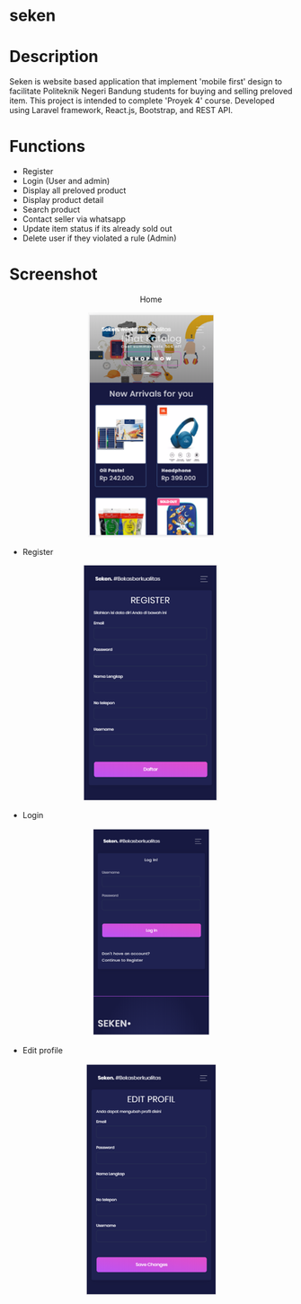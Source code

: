 # seken
# Description
Seken is website based application that implement 'mobile first' design to facilitate Politeknik Negeri Bandung students for buying and selling preloved item. This project is intended to complete 'Proyek 4' course. Developed using Laravel framework, React.js, Bootstrap, and REST API.

# Functions
- Register 
- Login (User and admin)
- Display all preloved product 
- Display product detail
- Search product
- Contact seller via whatsapp
- Update item status if its already sold out
- Delete user if they violated a rule (Admin)

# Screenshot
<p align="center" fontWeight="bold">
Home
</p>

<p align="center">
  <img src="https://github.com/alyamaharanipj/seken/blob/main/screenshot/home%20page.png"/>
</p>

- Register

<p align="center">
  <img src="https://github.com/alyamaharanipj/seken/blob/main/screenshot/register.png"/>
</p>

- Login

<p align="center">
  <img src="https://github.com/alyamaharanipj/seken/blob/main/screenshot/log%20in.png"/>
</p>
 
- Edit profile

<p align="center">
  <img src="https://github.com/alyamaharanipj/seken/blob/main/screenshot/edit%20profil.png"/>
</p>


